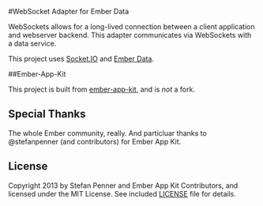 #WebSocket Adapter for Ember Data

WebSockets allows for a long-lived connection between a client application and webserver backend.  This adapter communicates via WebSockets with a data service.

This project uses [Socket.IO](http://socket.io) and [Ember Data](://github.com/emberjs/data).

##Ember-App-Kit

This project is built from [ember-app-kit](https://github.com/stefanpenner/ember-app-kit), and is _not_ a fork.

## Special Thanks

The whole Ember community, really.  And particluar thanks to @stefanpenner (and contributors) for Ember App Kit.

## License

Copyright 2013 by Stefan Penner and Ember App Kit Contributors, and licensed under the MIT License. See included
[LICENSE](/stefanpenner/ember-app-kit/blob/master/LICENSE) file for details.